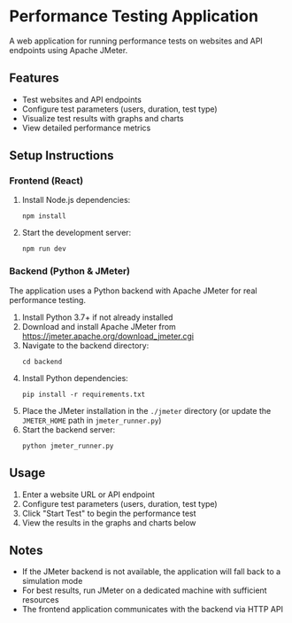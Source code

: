 
# Performance Testing Application

A web application for running performance tests on websites and API endpoints using Apache JMeter.

## Features

- Test websites and API endpoints
- Configure test parameters (users, duration, test type)
- Visualize test results with graphs and charts
- View detailed performance metrics

## Setup Instructions

### Frontend (React)

1. Install Node.js dependencies:
   ```
   npm install
   ```

2. Start the development server:
   ```
   npm run dev
   ```

### Backend (Python & JMeter)

The application uses a Python backend with Apache JMeter for real performance testing.

1. Install Python 3.7+ if not already installed
2. Download and install Apache JMeter from https://jmeter.apache.org/download_jmeter.cgi
3. Navigate to the backend directory:
   ```
   cd backend
   ```
4. Install Python dependencies:
   ```
   pip install -r requirements.txt
   ```
5. Place the JMeter installation in the `./jmeter` directory (or update the `JMETER_HOME` path in `jmeter_runner.py`)
6. Start the backend server:
   ```
   python jmeter_runner.py
   ```

## Usage

1. Enter a website URL or API endpoint
2. Configure test parameters (users, duration, test type)
3. Click "Start Test" to begin the performance test
4. View the results in the graphs and charts below

## Notes

- If the JMeter backend is not available, the application will fall back to a simulation mode
- For best results, run JMeter on a dedicated machine with sufficient resources
- The frontend application communicates with the backend via HTTP API
